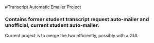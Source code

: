 #Transcript Automatic Emailer Project

### Contains former student transcript request auto-mailer and unofficial, current student auto-mailer.

Current project is to merge the two efficiently, possibly with a GUI.
